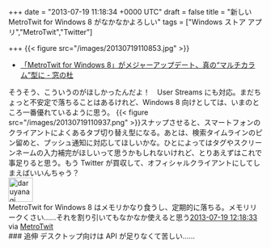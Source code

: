 
+++
date = "2013-07-19 11:18:34 +0000 UTC"
draft = false
title = "新しい MetroTwit for Windows 8 がなかなかよろしい"
tags = ["Windows ストア アプリ","MetroTwit","Twitter"]

+++
{{< figure src="/images/20130719110853.jpg"  >}}

<ul>
<li><a href="http://www.forest.impress.co.jp/docs/news/20130717_607939.html">「MetroTwit for Windows 8」がメジャーアップデート、真の“マルチカラム”型に - 窓の杜</a></li>
</ul>そうそう、こういうのがほしかったんだよ！　User Streams にも対応。まだちょっと不安定で落ちることはあるけれど、Windows 8 向けとしては、いまのところ一番優れているように思う。 {{< figure src="/images/20130719110937.png"  >}}スナップさせると、スマートフォンのクライアントによくあるタブ切り替え型になる。あとは、検索タイムラインのピン留めと、プッシュ通知に対応してほしいかな。ひとによってはタグやスクリーンネームの入力補完がほしいって思うかもしれないけれど、とりあえずはこれで事足りると思う。もう Twitter が買収して、オフィシャルクライアントにしてしまえばいいんちゃう？<div class="twitter-detail twitter-detail-left"><div class="twitter-detail-user"><a class="twitter-user-screen-name" href="http://twitter.com/daruyanagi"><img src="http://a0.twimg.com/profile_images/344513261566764628/98e7ebed84ce60bbd996e7c37b3fffa7_normal.png" alt="daruyanagi" height="48" width="48"/></a></div><div class="twitter-detail-tweet">      MetroTwit for Windows 8 はメモリかなり食うし、定期的に落ちる。メモリリークくさい……それを割り引いてもなかなか使えると思う<a href="http://twitter.com/daruyanagi/status/358063283024039936" class="twitter-detail-info-permalink"><span class="twitter-detail-info-date">2013-07-19</span> <span class="twitter-detail-info-time">12:18:33</span></a> <span class="twitter-detail-info-source">via <a href="http://www.metrotwit.com/" rel="nofollow">MetroTwit</a></span></div></div>

<div class="section">
    ### 追伸
    デスクトップ向けは API が足りなくて苦しい……

</div>

